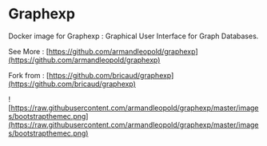 # Graphexp

Docker image for Graphexp : Graphical User Interface for Graph Databases.

See More : [https://github.com/armandleopold/graphexp](https://github.com/armandleopold/graphexp)


Fork from : [https://github.com/bricaud/graphexp](https://github.com/bricaud/graphexp)

![https://raw.githubusercontent.com/armandleopold/graphexp/master/images/bootstrapthemec.png](https://raw.githubusercontent.com/armandleopold/graphexp/master/images/bootstrapthemec.png)